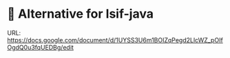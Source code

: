# 🥄 Alternative for lsif-java

URL: https://docs.google.com/document/d/1UYSS3U6m1BOIZqPegd2LlcWZ_pOIfOgdQ0u3fqUEDBg/edit
